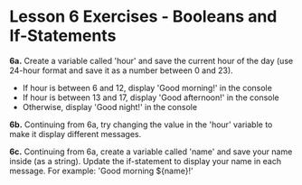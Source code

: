 # Lesson 6 Exercises - Booleans and If-Statements

**6a.** Create a variable called 'hour' and save the current hour of the day (use 24-hour format and save it as a number between 0 and 23).
- If hour is between 6 and 12, display 'Good morning!' in the console
- If hour is between 13 and 17, display 'Good afternoon!' in the console
- Otherwise, display 'Good night!' in the console

**6b.** Continuing from 6a, try changing the value in the 'hour' variable to make it display different messages.

**6c.** Continuing from 6a, create a variable called 'name' and save your name inside (as a string). Update the if-statement to display your name in each message. For example: 'Good morning ${name}!'